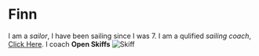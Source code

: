 # Finn


I am a *sailor*, I have been sailing since I was 7. I am a qulified *sailing coach*, [Click Here](https://www.yachtingnz.org.nz/public-profile/finn-murray). I coach **Open Skiffs** ![Skiff](https://i.ytimg.com/vi/rJVlyt38GbM/maxresdefault.jpg)


